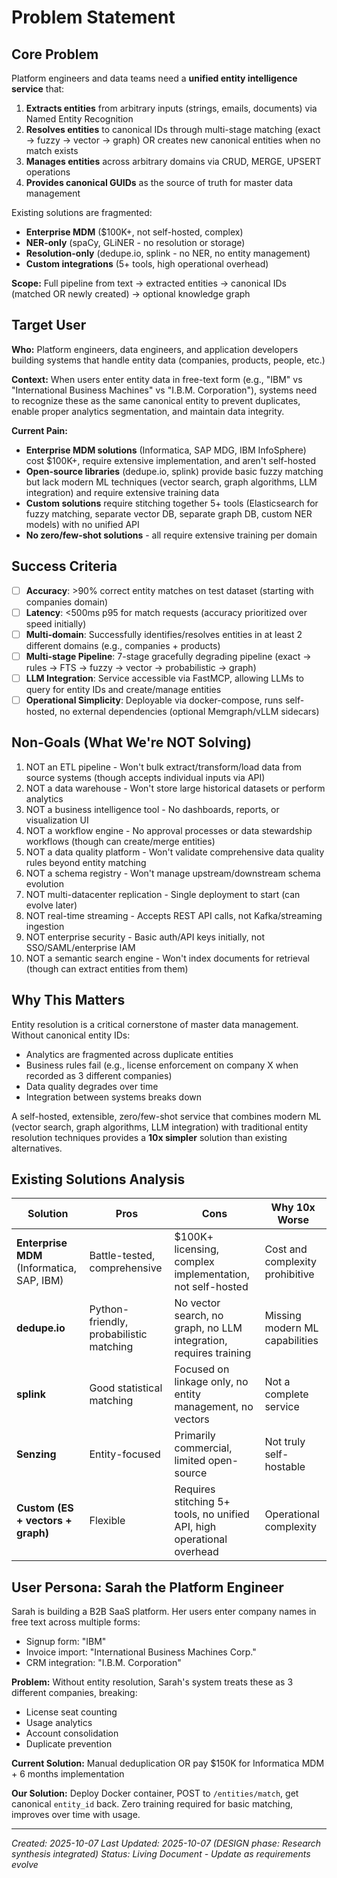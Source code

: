 # Problem Statement

## Core Problem

Platform engineers and data teams need a **unified entity intelligence service** that:
1. **Extracts entities** from arbitrary inputs (strings, emails, documents) via Named Entity Recognition
2. **Resolves entities** to canonical IDs through multi-stage matching (exact → fuzzy → vector → graph) OR creates new canonical entities when no match exists
3. **Manages entities** across arbitrary domains via CRUD, MERGE, UPSERT operations
4. **Provides canonical GUIDs** as the source of truth for master data management

Existing solutions are fragmented:
- **Enterprise MDM** ($100K+, not self-hosted, complex)
- **NER-only** (spaCy, GLiNER - no resolution or storage)
- **Resolution-only** (dedupe.io, splink - no NER, no entity management)
- **Custom integrations** (5+ tools, high operational overhead)

**Scope:** Full pipeline from text → extracted entities → canonical IDs (matched OR newly created) → optional knowledge graph

## Target User

**Who:** Platform engineers, data engineers, and application developers building systems that handle entity data (companies, products, people, etc.)

**Context:** When users enter entity data in free-text form (e.g., "IBM" vs "International Business Machines" vs "I.B.M. Corporation"), systems need to recognize these as the same canonical entity to prevent duplicates, enable proper analytics segmentation, and maintain data integrity.

**Current Pain:**
- **Enterprise MDM solutions** (Informatica, SAP MDG, IBM InfoSphere) cost $100K+, require extensive implementation, and aren't self-hosted
- **Open-source libraries** (dedupe.io, splink) provide basic fuzzy matching but lack modern ML techniques (vector search, graph algorithms, LLM integration) and require extensive training data
- **Custom solutions** require stitching together 5+ tools (Elasticsearch for fuzzy matching, separate vector DB, separate graph DB, custom NER models) with no unified API
- **No zero/few-shot solutions** - all require extensive training per domain

## Success Criteria

- [ ] **Accuracy**: >90% correct entity matches on test dataset (starting with companies domain)
- [ ] **Latency**: <500ms p95 for match requests (accuracy prioritized over speed initially)
- [ ] **Multi-domain**: Successfully identifies/resolves entities in at least 2 different domains (e.g., companies + products)
- [ ] **Multi-stage Pipeline**: 7-stage gracefully degrading pipeline (exact → rules → FTS → fuzzy → vector → probabilistic → graph)
- [ ] **LLM Integration**: Service accessible via FastMCP, allowing LLMs to query for entity IDs and create/manage entities
- [ ] **Operational Simplicity**: Deployable via docker-compose, runs self-hosted, no external dependencies (optional Memgraph/vLLM sidecars)

## Non-Goals (What We're NOT Solving)

1. NOT an ETL pipeline - Won't bulk extract/transform/load data from source systems (though accepts individual inputs via API)
2. NOT a data warehouse - Won't store large historical datasets or perform analytics
3. NOT a business intelligence tool - No dashboards, reports, or visualization UI
4. NOT a workflow engine - No approval processes or data stewardship workflows (though can create/merge entities)
5. NOT a data quality platform - Won't validate comprehensive data quality rules beyond entity matching
6. NOT a schema registry - Won't manage upstream/downstream schema evolution
7. NOT multi-datacenter replication - Single deployment to start (can evolve later)
8. NOT real-time streaming - Accepts REST API calls, not Kafka/streaming ingestion
9. NOT enterprise security - Basic auth/API keys initially, not SSO/SAML/enterprise IAM
10. NOT a semantic search engine - Won't index documents for retrieval (though can extract entities from them)

## Why This Matters

Entity resolution is a critical cornerstone of master data management. Without canonical entity IDs:
- Analytics are fragmented across duplicate entities
- Business rules fail (e.g., license enforcement on company X when recorded as 3 different companies)
- Data quality degrades over time
- Integration between systems breaks down

A self-hosted, extensible, zero/few-shot service that combines modern ML (vector search, graph algorithms, LLM integration) with traditional entity resolution techniques provides a **10x simpler** solution than existing alternatives.

## Existing Solutions Analysis

| Solution | Pros | Cons | Why 10x Worse |
|----------|------|------|---------------|
| **Enterprise MDM** (Informatica, SAP, IBM) | Battle-tested, comprehensive | $100K+ licensing, complex implementation, not self-hosted | Cost and complexity prohibitive |
| **dedupe.io** | Python-friendly, probabilistic matching | No vector search, no graph, no LLM integration, requires training | Missing modern ML capabilities |
| **splink** | Good statistical matching | Focused on linkage only, no entity management, no vectors | Not a complete service |
| **Senzing** | Entity-focused | Primarily commercial, limited open-source | Not truly self-hostable |
| **Custom (ES + vectors + graph)** | Flexible | Requires stitching 5+ tools, no unified API, high operational overhead | Operational complexity |

## User Persona: Sarah the Platform Engineer

Sarah is building a B2B SaaS platform. Her users enter company names in free text across multiple forms:
- Signup form: "IBM"
- Invoice import: "International Business Machines Corp."
- CRM integration: "I.B.M. Corporation"

**Problem:** Without entity resolution, Sarah's system treats these as 3 different companies, breaking:
- License seat counting
- Usage analytics
- Account consolidation
- Duplicate prevention

**Current Solution:** Manual deduplication OR pay $150K for Informatica MDM + 6 months implementation

**Our Solution:** Deploy Docker container, POST to `/entities/match`, get canonical `entity_id` back. Zero training required for basic matching, improves over time with usage.

---

_Created: 2025-10-07_
_Last Updated: 2025-10-07 (DESIGN phase: Research synthesis integrated)_
_Status: Living Document - Update as requirements evolve_
